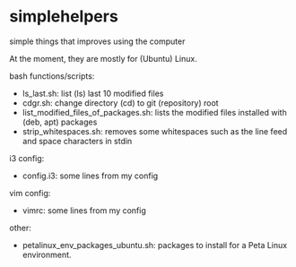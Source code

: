 # simplehelpers
simple things that improves using the computer

At the moment, they are mostly for (Ubuntu) Linux.

bash functions/scripts:

* ls_last.sh: list (ls) last 10 modified files
* cdgr.sh: change directory (cd) to git (repository) root 
* list_modified_files_of_packages.sh: lists the modified files installed with (deb, apt) packages
* strip_whitespaces.sh: removes some whitespaces such as the line feed and space characters in stdin

i3 config:

* config.i3: some lines from my config

vim config:
* vimrc: some lines from my config

other:
* petalinux_env_packages_ubuntu.sh: packages to install for a Peta Linux environment.
